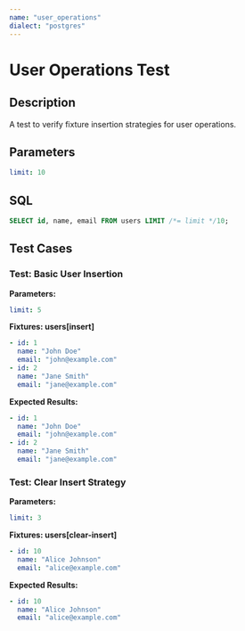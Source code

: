 ```yaml
---
name: "user_operations"
dialect: "postgres"
---
```


# User Operations Test

## Description

A test to verify fixture insertion strategies for user operations.

## Parameters
```yaml
limit: 10
```

## SQL
```sql
SELECT id, name, email FROM users LIMIT /*= limit */10;
```

## Test Cases

### Test: Basic User Insertion

**Parameters:**
```yaml
limit: 5
```

**Fixtures: users[insert]**
```yaml
- id: 1
  name: "John Doe"
  email: "john@example.com"
- id: 2
  name: "Jane Smith"
  email: "jane@example.com"
```

**Expected Results:**
```yaml
- id: 1
  name: "John Doe"
  email: "john@example.com"
- id: 2
  name: "Jane Smith"
  email: "jane@example.com"
```

### Test: Clear Insert Strategy

**Parameters:**
```yaml
limit: 3
```

**Fixtures: users[clear-insert]**
```yaml
- id: 10
  name: "Alice Johnson"
  email: "alice@example.com"
```

**Expected Results:**
```yaml
- id: 10
  name: "Alice Johnson"
  email: "alice@example.com"
```
